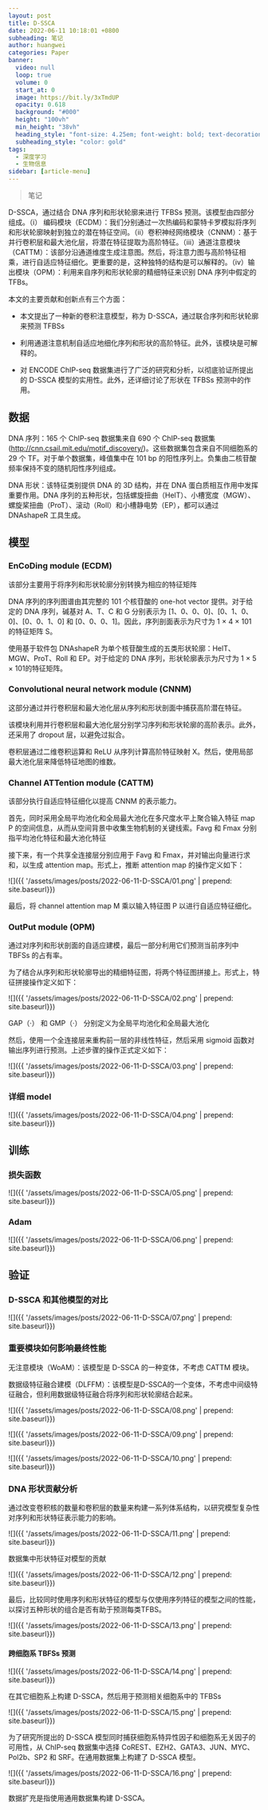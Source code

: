 ```yaml
---
layout: post
title: D-SSCA
date: 2022-06-11 10:18:01 +0800
subheading: 笔记
author: huangwei
categories: Paper
banner:
  video: null
  loop: true
  volume: 0
  start_at: 0
  image: https://bit.ly/3xTmdUP
  opacity: 0.618
  background: "#000"
  height: "100vh"
  min_height: "38vh"
  heading_style: "font-size: 4.25em; font-weight: bold; text-decoration: underline"
  subheading_style: "color: gold"
tags: 
  - 深度学习 
  - 生物信息
sidebar: [article-menu]
---
```


> 笔记

D-SSCA，通过结合 DNA 序列和形状轮廓来进行 TFBSs 预测。该模型由四部分组成。（i） 编码模块（ECDM）：我们分别通过一次热编码和蒙特卡罗模拟将序列和形状轮廓映射到独立的潜在特征空间。（ii）卷积神经网络模块（CNNM）：基于并行卷积层和最大池化层，将潜在特征提取为高阶特征。（iii）通道注意模块（CATTM）：该部分沿通道维度生成注意图。然后，将注意力图与高阶特征相乘，进行自适应特征细化。更重要的是，这种独特的结构是可以解释的。（iv）输出模块（OPM）：利用来自序列和形状轮廓的精细特征来识别 DNA 序列中假定的 TFBs。 

本文的主要贡献和创新点有三个方面：

+ 本文提出了一种新的卷积注意模型，称为 D-SSCA，通过联合序列和形状轮廓来预测 TFBSs

+ 利用通道注意机制自适应地细化序列和形状的高阶特征。此外，该模块是可解释的。

+ 对 ENCODE ChIP-seq 数据集进行了广泛的研究和分析，以彻底验证所提出的 D-SSCA 模型的实用性。此外，还详细讨论了形状在 TFBSs 预测中的作用。 

## 数据

DNA 序列：165 个 ChIP-seq 数据集来自 690 个 ChIP-seq 数据集 (http://cnn.csail.mit.edu/motif_discovery/)。这些数据集包含来自不同细胞系的 29 个 TF。对于单个数据集，峰值集中在 101 bp 的阳性序列上。负集由二核苷酸频率保持不变的随机阳性序列组成。

DNA 形状：该特征类别提供 DNA 的 3D 结构，并在 DNA 蛋白质相互作用中发挥重要作用。DNA 序列的五种形状，包括螺旋扭曲（HelT）、小槽宽度（MGW）、螺旋桨扭曲（ProT）、滚动（Roll）和小槽静电势（EP），都可以通过 DNAshapeR 工具生成。

## 模型

### EnCoDing module (ECDM)

该部分主要用于将序列和形状轮廓分别转换为相应的特征矩阵 

DNA 序列的序列图谱由其完整的 101 个核苷酸的 one-hot vector 提供。对于给定的 DNA 序列，碱基对 A、T、C 和 G 分别表示为 [1、0、0、0]、[0、1、0、0]、[0、0、1、0] 和 [0、0、0、1]。因此，序列剖面表示为尺寸为 1 × 4 × 101 的特征矩阵 S。

使用基于软件包 DNAshapeR 为单个核苷酸生成的五类形状轮廓：HelT、MGW、ProT、Roll 和 EP。对于给定的 DNA 序列，形状轮廓表示为尺寸为 1 × 5 × 101的特征矩阵。

### Convolutional neural network module (CNNM)

这部分通过并行卷积层和最大池化层从序列和形状剖面中捕获高阶潜在特征。

该模块利用并行卷积层和最大池化层分别学习序列和形状轮廓的高阶表示。此外，还采用了 dropout 层，以避免过拟合。 

卷积层通过二维卷积运算和 ReLU 从序列计算高阶特征映射 X。然后，使用局部最大池化层来降低特征地图的维数。

### Channel ATTention module (CATTM)

该部分执行自适应特征细化以提高 CNNM 的表示能力。

首先，同时采用全局平均池化和全局最大池化在多尺度水平上聚合输入特征 map P 的空间信息，从而从空间背景中收集生物机制的关键线索。Favg 和 Fmax 分别指平均池化特征和最大池化特征 

接下来，有一个共享全连接层分别应用于 Favg 和 Fmax，并对输出向量进行求和，以生成 attention map。形式上，推断 attention map 的操作定义如下： 

![]({{ '/assets/images/posts/2022-06-11-D-SSCA/01.png' | prepend: site.baseurl}})

最后，将 channel attention map M 乘以输入特征图 P 以进行自适应特征细化。

### OutPut module (OPM)

通过对序列和形状剖面的自适应建模，最后一部分利用它们预测当前序列中 TBFSs 的占有率。 

为了结合从序列和形状轮廓导出的精细特征图，将两个特征图拼接上。形式上，特征拼接操作定义如下：

![]({{ '/assets/images/posts/2022-06-11-D-SSCA/02.png' | prepend: site.baseurl}})

GAP（·） 和 GMP（·） 分别定义为全局平均池化和全局最大池化

然后，使用一个全连接层来重构前一层的非线性特征，然后采用 sigmoid 函数对输出序列进行预测。上述步骤的操作正式定义如下： 

![]({{ '/assets/images/posts/2022-06-11-D-SSCA/03.png' | prepend: site.baseurl}})

### 详细 model

![]({{ '/assets/images/posts/2022-06-11-D-SSCA/04.png' | prepend: site.baseurl}})

## 训练

### 损失函数

![]({{ '/assets/images/posts/2022-06-11-D-SSCA/05.png' | prepend: site.baseurl}})

### Adam

![]({{ '/assets/images/posts/2022-06-11-D-SSCA/06.png' | prepend: site.baseurl}})

## 验证

### D-SSCA 和其他模型的对比

![]({{ '/assets/images/posts/2022-06-11-D-SSCA/07.png' | prepend: site.baseurl}})

### 重要模块如何影响最终性能

无注意模块（WoAM）：该模型是 D-SSCA 的一种变体，不考虑 CATTM 模块。

数据级特征融合建模（DLFFM）：该模型是D-SSCA的一个变体，不考虑中间级特征融合，但利用数据级特征融合将序列和形状轮廓结合起来。

![]({{ '/assets/images/posts/2022-06-11-D-SSCA/08.png' | prepend: site.baseurl}})

![]({{ '/assets/images/posts/2022-06-11-D-SSCA/09.png' | prepend: site.baseurl}})

![]({{ '/assets/images/posts/2022-06-11-D-SSCA/10.png' | prepend: site.baseurl}})

### DNA 形状贡献分析

通过改变卷积核的数量和卷积层的数量来构建一系列体系结构，以研究模型复杂性对序列和形状特征表示能力的影响。

![]({{ '/assets/images/posts/2022-06-11-D-SSCA/11.png' | prepend: site.baseurl}})

数据集中形状特征对模型的贡献

![]({{ '/assets/images/posts/2022-06-11-D-SSCA/12.png' | prepend: site.baseurl}})

最后，比较同时使用序列和形状特征的模型与仅使用序列特征的模型之间的性能，以探讨五种形状的组合是否有助于预测每类TFBS。

![]({{ '/assets/images/posts/2022-06-11-D-SSCA/13.png' | prepend: site.baseurl}})

#### 跨细胞系 TBFSs 预测 

![]({{ '/assets/images/posts/2022-06-11-D-SSCA/14.png' | prepend: site.baseurl}})

在其它细胞系上构建 D-SSCA，然后用于预测相关细胞系中的 TFBSs 

![]({{ '/assets/images/posts/2022-06-11-D-SSCA/15.png' | prepend: site.baseurl}})

为了研究所提出的 D-SSCA 模型同时捕获细胞系特异性因子和细胞系无关因子的可用性，从 ChIP-seq 数据集中选择 CoREST、EZH2、GATA3、JUN、MYC、Pol2b、SP2 和 SRF。在通用数据集上构建了 D-SSCA 模型。

![]({{ '/assets/images/posts/2022-06-11-D-SSCA/16.png' | prepend: site.baseurl}})

数据扩充是指使用通用数据集构建 D-SSCA。 


